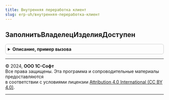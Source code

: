```yaml
---
title: Внутренняя переработка клиент
slug: erp-uh/внутренняя-переработка-клиент
---
```



## ЗаполнитьВладелецИзделияДоступен
<details style="margin: 1em 0; padding: 0.5em; border: 1px solid #ccc; border-radius: 6px;">

<summary style="font-weight: bold; cursor: pointer;">Описание, пример вызова</summary>

```bsl

// Заполняет служебный реквизит "ВладелецИзделияДоступен" в строке по данным указанного назначение
//
// Параметры:
//  ТекущиеДанные		 - Структура - данные обрабатываемой строки.
//  СтруктураДействий	 - Структура - описывает действия, где Ключ - наименование действия,
//  														   Значение - Структура - параметры действия.
//  КэшированныеЗначения - Структура - сохраненные значения параметров, используемых при обработке.
//
Процедура ЗаполнитьВладелецИзделияДоступен(ТекущиеДанные, СтруктураДействий, КэшированныеЗначения) Экспорт
```

Пример вызова
```bsl
ВнутренняяПереработкаКлиент.ЗаполнитьВладелецИзделияДоступен(ТекущиеДанные, СтруктураДействий, КэшированныеЗначения) 
```
</details>

---

© 2024, **ООО 1С-Софт**  
Все права защищены. Эта программа и сопроводительные материалы предоставляются  
в соответствии с условиями лицензии [Attribution 4.0 International (CC BY 4.0)](https://creativecommons.org/licenses/by/4.0/legalcode).

---
